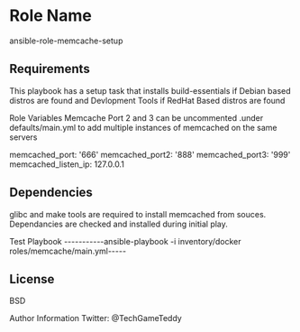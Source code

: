 Role Name
=========

ansible-role-memcache-setup


Requirements
------------
This playbook has a setup task that installs build-essentials if
Debian based distros are found and Devlopment Tools if RedHat Based distros are found

Role Variables
  Memcache Port 2 and 3 can be uncommented .under defaults/main.yml
  to add multiple instances of memcached on the same servers

  memcached_port: '666'
  memcached_port2: '888'
  memcached_port3: '999'
  memcached_listen_ip: 127.0.0.1

Dependencies
------------
 glibc and make tools are required to install memcached from souces. Dependancies are checked and installed during initial play.

Test Playbook
-----------ansible-playbook -i inventory/docker
 roles/memcache/main.yml-----

License
---
BSD

Author Information
 Twitter: @TechGameTeddy
